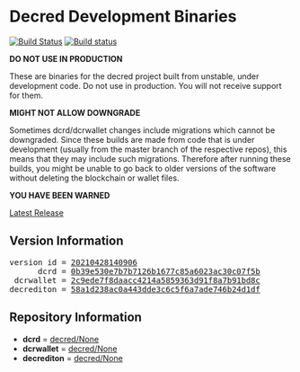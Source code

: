 
# Decred Development Binaries

[![Build Status](https://travis-ci.org/matheusd/decred-weekly-builds.svg?branch=v20210428140906)](https://travis-ci.org/matheusd/decred-weekly-builds) [![Build status](https://ci.appveyor.com/api/projects/status/hncgrnv0xuqb6s3c/branch/master?svg=true)](https://ci.appveyor.com/project/matheusd/decred-weekly-builds/branch/master)


**DO NOT USE IN PRODUCTION**

These are binaries for the decred project built from unstable, under development
code. Do not use in production. You will not receive support for them.

**MIGHT NOT ALLOW DOWNGRADE**

Sometimes dcrd/dcrwallet changes include migrations which cannot be downgraded.
Since these builds are made from code that is under development (usually from
the master branch of the respective repos), this means that they may include such
migrations. Therefore after running these builds, you might be unable to go back
to older versions of the software without deleting the blockchain or wallet
files.

**YOU HAVE BEEN WARNED**

[Latest Release](https://github.com/matheusd/decred-weekly-builds/releases/latest)

## Version Information

<pre>
version id = <a href="https://github.com/matheusd/decred-weekly-builds/releases/tag/v20210428140906">20210428140906</a>
      dcrd = <a href="https://github.com/decred/dcrd/commits/0b39e530e7b7b7126b1677c85a6023ac30c07f5b">0b39e530e7b7b7126b1677c85a6023ac30c07f5b</a>
 dcrwallet = <a href="https://github.com/decred/dcrwallet/commits/2c9ede7f8daacc4214a5859363d91f8a7b91bd8c">2c9ede7f8daacc4214a5859363d91f8a7b91bd8c</a>
decrediton = <a href="https://github.com/decred/decrediton/commits/58a1d238ac0a443dde3c6c5f6a7ade746b24d1df">58a1d238ac0a443dde3c6c5f6a7ade746b24d1df</a>
</pre>

## Repository Information

- **dcrd** = [decred/None](https://github.com/decred/dcrd)
- **dcrwallet** = [decred/None](https://github.com/decred/dcrwallet)
- **decrediton** = [decred/None](https://github.com/decred/decrediton)



